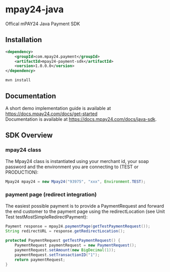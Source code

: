 # mpay24-java
Offical mPAY24 Java Payment SDK

## Installation
```xml
<dependency>
    <groupId>com.mpay24.payment</groupId>
    <artifactId>mpay24-payment-sdk</artifactId>
    <version>1.0.0.0</version>
</dependency>
```

`mvn install`

## Documentation

A short demo implementation guide is available at https://docs.mpay24.com/docs/get-started</br>
Documentation is available at https://docs.mpay24.com/docs/java-sdk.

## SDK Overview
### mpay24 class
The Mpay24 class is instantiated using your merchant id, your soap password and the environment you are connecting to (TEST or PRODUCTION):
```java
Mpay24 mpay24 = new Mpay24("93975", "xxx", Environment.TEST);
```

### payment page (redirect integration)
The easiest possible payment is to provide a PaymentRequest and forward the end customer to the payment page using the redirectLocation (see Unit Test testMostSimpleRedirectPayment):

```java
Payment response = mpay24.paymentPage(getTestPaymentRequest());
String redirectURL = response.getRedirectLocation();
  
protected PaymentRequest getTestPaymentRequest() {
    PaymentRequest paymentRequest = new PaymentRequest();
    paymentRequest.setAmount(new BigDecimal(1));
    paymentRequest.setTransactionID("1");
    return paymentRequest;
}
```

